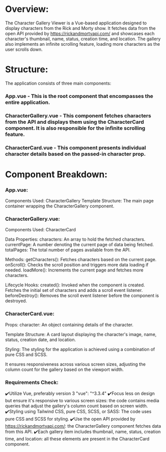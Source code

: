 # Overview:
  The Character Gallery Viewer is a Vue-based application designed to display characters from the Rick and Morty show. It fetches data from the open API provided by https://rickandmortyapi.com/ and showcases each character's thumbnail, name, status, creation time, and location. The gallery also implements an infinite scrolling feature, loading more characters as the user scrolls down.

# Structure:
  The application consists of three main components:

### App.vue - This is the root component that encompasses the entire application.
### CharacterGallery.vue - This component fetches characters from the API and displays them using the CharacterCard component. It is also responsible for the infinite scrolling feature.
### CharacterCard.vue - This component presents individual character details based on the passed-in character prop.

# Component Breakdown:

### App.vue:
  Components Used: CharacterGallery
  Template Structure: The main page container wrapping the CharacterGallery component.

### CharacterGallery.vue:
  Components Used: CharacterCard
  
  Data Properties:
    characters: An array to hold the fetched characters.
    currentPage: A number denoting the current page of data being fetched.
    totalPages: The total number of pages available from the API.
    
  Methods:
    getCharacters(): Fetches characters based on the current page.
    onScroll(): Checks the scroll position and triggers more data loading if needed.
    loadMore(): Increments the current page and fetches more characters.
    
  Lifecycle Hooks:
    created(): Invoked when the component is created. Fetches the initial set of characters and adds a scroll event listener.
    beforeDestroy(): Removes the scroll event listener before the component is destroyed.

### CharacterCard.vue:
  Props: character: An object containing details of the character.
  
  Template Structure: A card layout displaying the character's image, name, status, creation date, and location.
  
  Styling: The styling for the application is achieved using a combination of pure CSS and SCSS.
  
  It ensures responsiveness across various screen sizes, adjusting the column count for the gallery based on the viewport width.

### Requirements Check:
✔️Utilize Vue, preferably version 3 "vue": "^3.3.4"
✔️Focus less on design but ensure it's responsive to various screen sizes: the code contains media queries that adjust the gallery's column count based on screen width.
✔️Styling using Tailwind CSS, pure CSS, SCSS, or SASS: The code uses pure CSS and SCSS for styling.
✔️Use the open API provided by https://rickandmortyapi.com/: the CharacterGallery component fetches data from this API.
✔️Each gallery item includes thumbnail, name, status, creation time, and location: all these elements are present in the CharacterCard component.
